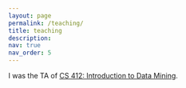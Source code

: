 ```yaml
---
layout: page
permalink: /teaching/
title: teaching
description: 
nav: true
nav_order: 5
---
```


I was the TA of <a href='http://tonghanghang.org/course/cs412s23/cs412s2023.html'>CS 412: Introduction to Data Mining</a>. 
